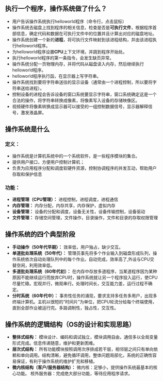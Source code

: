 ## 执行一个程序，操作系统做了什么？
- 用户告诉操作系统执行helloworld程序（命令行，点击鼠标）
- 操作系统去磁盘上找到程序的相关信息，检查是否是**可执行文件**，根据程序首部信息，确定代码和数据在可执行文件中的位置并且计算出对应的磁盘地址。
- 操作系统创建一个新的**进程**，将可执行文件映射到该进程结构，并由该进程执行helloworld程序。
- 为helloworld程序设置**CPU**上下文环境，并跳到程序开始处。
- 执行helloworld程序的第一条指令，会发生缺页异常。
- 操作系统分配一页物理内存，并将代码从磁盘读入内存，然后继续执行helloworld程序。
- helloworld程序执行函，在显示器上写字符串。
- 操作系统找到要将字符串送往的显示设备（通常由一个进程控制，所以要将字符串送给进程）。
- 控制设备的进程会告诉设备的窗口系统要显示字符串，窗口系统确定这是一个合法的操作，将字符串转换成像素，将像素写入设备的存储映像区。
- 视频硬件将像素转换成显示器可以接受的一组控制数据信号，显示器解释信号，激发液晶屏。

## 操作系统是什么

### 定义：
- 操作系统是计算机系统中的一个系统软件，是一些程序模块的集合。
- 提供用户接口，方便用户控制计算机；
- 负责为应用程序分配和调度软硬件资源，控制协调程序的并发互动，帮助用户存取和保护信息

### 功能：
- **进程管理（CPU管理）：** 进程控制，进程调度，进程通信
- **内存管理：** 内存分配，内存共享，内存保护，虚拟内存
- **设备管理：** 设备的分配和调度，设备无关性，设备传输控制，设备驱动
- **文件管理：** 存储空间管理，文件操作，目录操作，文件和目录的存取权限管理

## 操作系统的四个典型阶段
- **手动操作（50年代早期）：** 效率低，用户独占，缺少交互。
- **单道批处理系统（50年代）：** 管理员事先将多个作业输入到磁盘形成队列，操作系统依次自动处理队列中的每个作业。自动完成，效率高了,外设与CPU交替空闲，利用效率低。
- **多道批处理系统（60年代初）：** 在内存中存放多道程序，当某道程序因为某种原因不能继续运行而放弃CPU时，操作系统就让另一个程序投入运行，使CPU尽量忙碌。宏观并行，微观串行。处理时间长，交互能力差，运行过程不确定。
- **分时系统（60年代中）：** 事务性任务的涌现，要求支持多任务多用户，出现多终端计算机。主机以很短的“时间片”为单位，把CPU轮流分给每个终端使用，直到全部作业被运行完。多路调制性，独占性，交互性。

## 操作系统的逻辑结构（OS的设计和实现思路）
- **整体式结构：** 模块设计、编码和调试独立，模块调用自由，通信多以全局变量形式完成。信息传递随意，维护和更新困难。
- **层次式结构：** 所有功能模块按照调用次序排成若干层，相邻层之间只有单向依赖和单向调用。结构清晰，避免循环调用，整体问题局部化，系统的正确性容易保证，有利于操作系统的维护扩充和移植。
- **微内核结构（客户/服务器结构）：** 微内核：足够小，提供操作系统最基本的核心功能。 核外服务器：完成绝大部分功能，等待应用程序请求。
